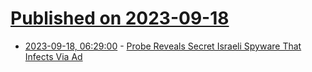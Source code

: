 # [Published on 2023-09-18](index.md)

* [2023-09-18, 06:29:00](https://soylentnews.org/article.pl?sid=23/09/17/1747208&from=rss) - [Probe Reveals Secret Israeli Spyware That Infects Via Ad](https://soylentnews.org/article.pl?sid=23/09/17/1747208&from=rss)
